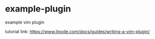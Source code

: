# example-plugin
example vim plugin

tutorial link: https://www.linode.com/docs/guides/writing-a-vim-plugin/
